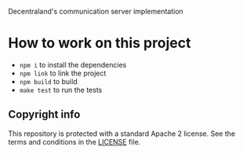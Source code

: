 Decentraland's communication server implementation

# How to work on this project

- `npm i` to install the dependencies
- `npm link` to link the project
- `npm build` to build
- `make test` to run the tests

## Copyright info

This repository is protected with a standard Apache 2 license. See the terms and conditions in the [LICENSE](https://github.com/decentraland/communications-server/blob/master/LICENSE) file.
